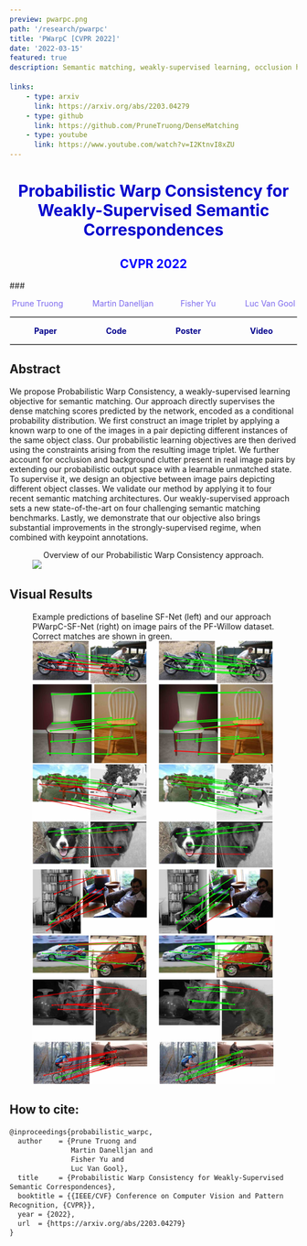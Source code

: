 ```yaml
---
preview: pwarpc.png
path: '/research/pwarpc'
title: 'PWarpC [CVPR 2022]'
date: '2022-03-15'
featured: true
description: Semantic matching, weakly-supervised learning, occlusion handling

links:
    - type: arxiv
      link: https://arxiv.org/abs/2203.04279
    - type: github
      link: https://github.com/PruneTruong/DenseMatching
    - type: youtube
      link: https://www.youtube.com/watch?v=I2KtnvI8xZU
---
```


# <div align="center"><span style="color:MediumBlue">Probabilistic Warp Consistency for Weakly-Supervised Semantic Correspondences</span></div>
## <div align="center"><span style="color:Blue">CVPR 2022</div>
###<div align="center"><span style="color:MediumSlateBlue" >Prune Truong &nbsp;&nbsp;&nbsp;&nbsp;&nbsp;&nbsp;&nbsp;&nbsp;&nbsp;&nbsp;&nbsp;&nbsp;<a href="https://martin-danelljan.github.io/"  style="text-decoration: none;color: MediumSlateBlue">Martin Danelljan</a>&nbsp;&nbsp;&nbsp;&nbsp;&nbsp;&nbsp;&nbsp;&nbsp;&nbsp;&nbsp;&nbsp;&nbsp;<a href="https://www.yf.io/"  style="text-decoration: none;color: MediumSlateBlue">Fisher Yu</a> &nbsp;&nbsp;&nbsp;&nbsp;&nbsp;&nbsp;&nbsp;&nbsp;&nbsp;&nbsp;&nbsp;&nbsp;<a href="https://ee.ethz.ch/the-department/faculty/professors/person-detail.OTAyMzM=.TGlzdC80MTEsMTA1ODA0MjU5.html"  style="text-decoration: none;color: MediumSlateBlue">Luc Van Gool</a> </span></div>

<hr style="border:0.01px solid LightGray"> </hr>

<div style="display: flex;justify-content: space-around;width:100%">
	<div><a href="https://arxiv.org/abs/2203.04279"  style="text-decoration: none;color: DarkBlue;"><b>Paper</b></a></div>
	<div><a href="https://github.com/PruneTruong/DenseMatching" style="text-decoration: none;color: DarkBlue;"><b>Code</b></a></div>
	<div><a href="https://drive.google.com/file/d/1lP5E3BNqdKJL1q-YsQ-C7rOwkcb5S63W/view?usp=sharing"  style="text-decoration: none;color: DarkBlue "><b>Poster</b></a></div>
	<div><a href="https://www.youtube.com/watch?v=I2KtnvI8xZU"  style="text-decoration: none;color: DarkBlue "><b>Video</b></a></div>
</div>

<hr style="border:0.01px solid LightGray"> </hr>



## Abstract
We propose Probabilistic Warp Consistency, a weakly-supervised learning objective for semantic matching. Our approach directly supervises the dense matching scores predicted by the network, encoded as a conditional probability distribution. We first construct an image triplet by applying a known warp to one of the images in a pair depicting different instances of the same object class. Our probabilistic learning objectives are then derived using the constraints arising from the resulting image triplet. We further account for occlusion and background clutter present in real image pairs by extending our probabilistic output space with a learnable unmatched state. To supervise it, we design an objective between image pairs depicting different object classes. We validate our method by applying it to four recent semantic matching architectures. Our weakly-supervised approach sets a new state-of-the-art on four challenging semantic matching benchmarks. Lastly, we demonstrate that our objective also brings substantial improvements in the strongly-supervised regime, when combined with keypoint annotations. 



<figure>
<figcaption style="display: flex;justify-content: space-around;width:100%"> Overview of our Probabilistic Warp Consistency approach. </figcaption>
<img src="intro_reversed.png">
</figure>




## Visual Results


<figure>
<figcaption style="display: flex;justify-content: space-around;width:100%">Example predictions of baseline SF-Net (left) and our approach PWarpC-SF-Net (right) on image pairs of the PF-Willow dataset. Correct matches are shown in green. </figcaption>
<img src="sfnet_pfwillow.jpg">
</figure>



## How to cite:
```
@inproceedings{probabilistic_warpc,
  author    = {Prune Truong and
               Martin Danelljan and
               Fisher Yu and 
               Luc Van Gool},
  title     = {Probabilistic Warp Consistency for Weakly-Supervised Semantic Correspondences},
  booktitle = {{IEEE/CVF} Conference on Computer Vision and Pattern Recognition, {CVPR}},
  year = {2022},
  url  = {https://arxiv.org/abs/2203.04279}
}
```

